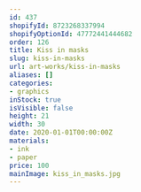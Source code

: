```yaml
---
id: 437
shopifyId: 8723268337994
shopifyOptionId: 47772441444682
order: 126
title: Kiss in masks
slug: kiss-in-masks
url: art-works/kiss-in-masks
aliases: []
categories:
- graphics
inStock: true
isVisible: false
height: 21
width: 30
date: 2020-01-01T00:00:00Z
materials:
- ink
- paper
price: 100
mainImage: kiss_in_masks.jpg
---
```

